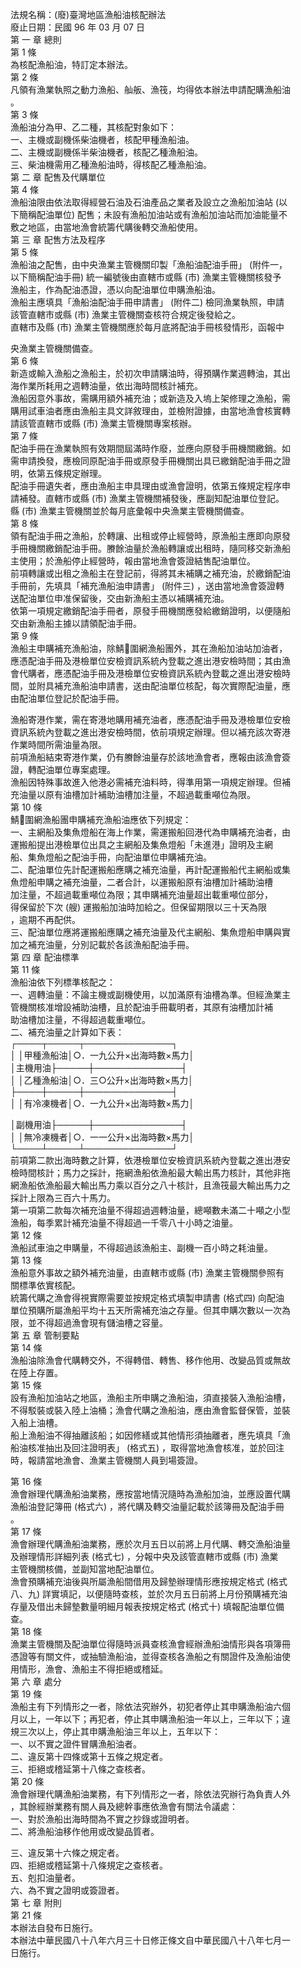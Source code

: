 法規名稱：(廢)臺灣地區漁船油核配辦法  
廢止日期：民國 96 年 03 月 07 日  
第 一 章 總則  
第 1 條  
為核配漁船油，特訂定本辦法。  
第 2 條  
凡領有漁業執照之動力漁船、舢舨、漁筏，均得依本辦法申請配購漁船油  
。  
第 3 條  
漁船油分為甲、乙二種，其核配對象如下：  
一、主機或副機係柴油機者，核配甲種漁船油。  
二、主機或副機係半柴油機者，核配乙種漁船油。  
三、柴油機需用乙種漁船油時，得核配乙種漁船油。  
第 二 章 配售及代購單位  
第 4 條  
漁船油限由依法取得經營石油及石油產品之業者及設立之漁船加油站 (以  
下簡稱配油單位) 配售；未設有漁船加油站或有漁船加油站而加油能量不  
敷之地區，由當地漁會統籌代購後轉交漁船使用。  
第 三 章 配售方法及程序  
第 5 條  
漁船油之配售，由中央漁業主管機關印製「漁船油配油手冊」 (附件一，  
以下簡稱配油手冊) 統一編號後由直轄市或縣 (市) 漁業主管機關核發予  
漁船主，作為配油憑證，憑以向配油單位申購漁船油。  
漁船主應填具「漁船油配油手冊申請書」 (附件二) 檢同漁業執照，申請  
該管直轄市或縣 (市) 漁業主管機關查核符合規定後發給之。  
直轄市及縣 (市) 漁業主管機關應於每月底將配油手冊核發情形，函報中  


央漁業主管機關備查。  
第 6 條  
新造或輸入漁船之漁船主，於初次申請購油時，得預購作業週轉油，其出  
海作業所耗用之週轉油量，依出海時間核計補充。  
漁船因意外事故，需購用額外補充油；或新造及入塢上架修理之漁船，需  
購用試車油者應由漁船主具文詳敘理由，並檢附證據，由當地漁會核實轉  
請該管直轄市或縣 (市) 漁業主管機關專案核辦。  
第 7 條  
配油手冊在漁業執照有效期間屆滿時作廢，並應向原發手冊機關繳銷。如  
需申請換發，應檢同原配油手冊或原發手冊機關出具已繳銷配油手冊之證  
明，依第五條規定辦理。  
配油手冊遺失者，應由漁船主申具理由或漁會證明，依第五條規定程序申  
請補發。直轄市或縣 (市) 漁業主管機關補發後，應副知配油單位登記。  
縣 (市) 漁業主管機關並於每月底彙報中央漁業主管機關備查。  
第 8 條  
領有配油手冊之漁船，於轉讓、出租或停止經營時，原漁船主應即向原發  
手冊機關繳銷配油手冊。賸餘油量於漁船轉讓或出租時，隨同移交新漁船  
主使用；於漁船停止經營時，報由當地漁會簽證結售配油單位。  
前項轉讓或出租之漁船主在登記前，得將其未補購之補充油，於繳銷配油  
手冊前，先填具「補充漁船油申請書」 (附件三) ，送由當地漁會簽證轉  
送配油單位申准保留後，交由新漁船主憑以補購補充油。  
依第一項規定繳銷配油手冊者，原發手冊機關應發給繳銷證明，以便隨船  
交由新漁船主據以請領配油手冊。  
第 9 條  
漁船主申購補充漁船油，除鯖￿圍網漁船團外，其在漁船加油站加油者，  
應憑配油手冊及港檢單位安檢資訊系統內登載之進出港安檢時間；其由漁  
會代購者，應憑配油手冊及港檢單位安檢資訊系統內登載之進出港安檢時  
間，並附具補充漁船油申請書，送由配油單位核配，每次實際配油量，應  
由配油單位登記於配油手冊。  


漁船寄港作業，需在寄港地購用補充油者，應憑配油手冊及港檢單位安檢  
資訊系統內登載之進出港安檢時間，依前項規定辦理。但以補充該次寄港  
作業時間所需油量為限。  
前項漁船結束寄港作業，仍有賸餘油量存於該地漁會者，應報由該漁會簽  
證，轉配油單位專案處理。  
漁船因特殊事故進入他港必需補充油料時，得準用第一項規定辦理。但補  
充油量以原有油槽加計補助油槽加注量，不超過載重噸位為限。  
第 10 條  
鯖￿圍網漁船團申購補充漁船油應依下列規定：  
一、主網船及集魚燈船在海上作業，需運搬船回港代為申購補充油者，由  
運搬船提出港檢單位出具之主網船及集魚燈船「未進港」證明及主網  
船、集魚燈船之配油手冊，向配油單位申購補充油。  
二、配油單位先計配運搬船應購之補充油量，再計配運搬船代主網船或集  
魚燈船申購之補充油量，二者合計，以運搬船原有油槽加計補助油槽  
加注量，不超過載重噸位為限；其申購補充油量超出載重噸位部分，  
得保留於下次 (艘) 運搬船加油時加給之。但保留期限以三十天為限  
，逾期不再配供。  
三、配油單位應將運搬船應購之補充油量及代主網船、集魚燈船申購與實  
加之補充油量，分別記載於各該漁船配油手冊。  
第 四 章 配油標準  
第 11 條  
漁船油依下列標準核配之：  
一、週轉油量：不論主機或副機使用，以加滿原有油槽為準。但經漁業主  
管機關核准增設補助油槽，且於配油手冊載明者，其原有油槽加計補  
助油槽加注量，不得超過載重噸位。  
二、補充油量之計算如下表：  
┌────┬─────┬──────────────┐  
│ │甲種漁船油│○．一九公升×出海時數×馬力│  
│主機用油├─────┼──────────────┤  
│ │乙種漁船油│○．三○公升×出海時數×馬力│  
├────┼─────┼──────────────┤  
│ │有冷凍機者│○．一九公升×出海時數×馬力│  


│副機用油├─────┼──────────────┤  
│ │無冷凍機者│○．一一公升×出海時數×馬力│  
└────┴─────┴──────────────┘  
前項第二款出海時數之計算，依港檢單位安檢資訊系統內登載之進出港安  
檢時間核計；馬力之採計，拖網漁船依漁船最大輸出馬力核計，其他非拖  
網漁船依漁船最大輸出馬力乘以百分之八十核計，且漁筏最大輸出馬力之  
採計上限為三百六十馬力。  
第一項第二款每次補充油量不得超過週轉油量，總噸數未滿二十噸之小型  
漁船，每季累計補充油量不得超過一千零八十小時之油量。  
第 12 條  
漁船試車油之申購量，不得超過該漁船主、副機一百小時之耗油量。  
第 13 條  
漁船意外事故之額外補充油量，由直轄市或縣 (市) 漁業主管機關參照有  
關標準依實核配。  
統籌代購之漁會得視實際需要並按規定格式填製申請書 (格式四) 向配油  
單位預購所屬漁船平均十五天所需補充油之存量。但其申購次數以一次為  
限，並不得超過漁會現有儲油槽之容量。  
第 五 章 管制要點  
第 14 條  
漁船油除漁會代購轉交外，不得轉借、轉售、移作他用、改變品質或無故  
在陸上存置。  
第 15 條  
設有漁船加油站之地區，漁船主所申購之漁船油，須直接裝入漁船油槽，  
不得駁裝或裝入陸上油桶；漁會代購之漁船油，應由漁會監督保管，並裝  
入船上油槽。  
船上漁船油不得抽離該船；如因修繕或其他情形須抽離者，應先填具「漁  
船油核准抽出及回注證明表」 (格式五) ，取得當地漁會核准，並於回注  
時，報請當地漁會、漁業主管機關人員到場簽證。  


第 16 條  
漁會辦理代購漁船油業務，應按當地情況隨時為漁船加油，並應設置代購  
漁船油登記簿冊 (格式六) ，將代購及轉交油量記載於該簿冊及配油手冊  
。  
第 17 條  
漁會辦理代購漁船油業務，應於次月五日以前將上月代購、轉交漁船油量  
及辦理情形詳細列表 (格式七) ，分報中央及該管直轄市或縣 (市) 漁業  
主管機關核備，並副知當地配油單位。  
漁會預購補充油後與所屬漁船間借用及歸墊辦理情形應按規定格式 (格式  
八、九) 詳實填記，以便隨時查核，並於次月五日前將上月份預購補充油  
存量及借出未歸墊數量明細月報表按規定格式 (格式十) 填報配油單位備  
查。  
第 18 條  
漁業主管機關及配油單位得隨時派員查核漁會經辦漁船油情形與各項簿冊  
憑證等有關文件，或抽驗漁船油，並得查核各漁船之有關證件及漁船油使  
用情形，漁會、漁船主不得拒絕或稽延。  
第 六 章 處分  
第 19 條  
漁船主有下列情形之一者，除依法究辦外，初犯者停止其申購漁船油六個  
月以上，一年以下；再犯者，停止其申購漁船油一年以上，三年以下；違  
規三次以上，停止其申購漁船油三年以上，五年以下：  
一、以不實之證件冒購漁船油者。  
二、違反第十四條或第十五條之規定者。  
三、拒絕或稽延第十八條之查核者。  
第 20 條  
漁會辦理代購漁船油業務，有下列情形之一者，除依法究辦行為負責人外  
，其餘經辦業務有關人員及總幹事應依漁會有關法令議處：  
一、對於漁船出海時間為不實之抄錄或證明者。  
二、將漁船油移作他用或改變品質者。  


三、違反第十六條之規定者。  
四、拒絕或稽延第十八條規定之查核者。  
五、剋扣油量者。  
六、為不實之證明或簽證者。  
第 七 章 附則  
第 21 條  
本辦法自發布日施行。  
本辦法中華民國八十八年六月三十日修正條文自中華民國八十八年七月一  
日施行。  


